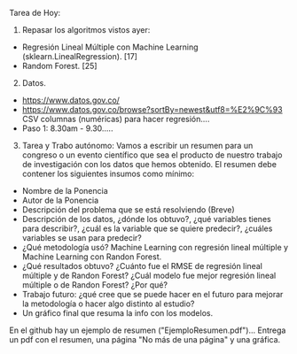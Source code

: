 Tarea de Hoy:

1. Repasar los algoritmos vistos ayer:
- Regresión Lineal Múltiple con Machine Learning (sklearn.LinealRegression). [17]
- Random Forest. [25]

2. Datos.
- https://www.datos.gov.co/
- https://www.datos.gov.co/browse?sortBy=newest&utf8=%E2%9C%93
CSV columnas (numéricas) para hacer regresión....
- Paso 1: 8.30am - 9.30.....

3. Tarea y Trabo autónomo:
Vamos a escribir un resumen para un congreso o un evento científico que sea el producto de nuestro trabajo de investigación con los datos que hemos obtenido. El resumen debe contener los siguientes insumos como mínimo:
- Nombre de la Ponencia
- Autor de la Ponencia
- Descripción del problema que se está resolviendo (Breve)
- Descripción de los datos, ¿dónde los obtuvo?, ¿qué variables tienes para describir?, ¿cuál es la variable que se quiere predecir?, ¿cuáles variables se usan para predecir?
- ¿Qué metodología usó? Machine Learning con regresión lineal múltiple y Machine Learning con Randon Forest.
- ¿Qué resultados obtuvo? ¿Cuánto fue el RMSE de regresión lineal múltiple y de Randon Forest? ¿Cuál modelo fue mejor regresión lineal múltiple o de Randon Forest? ¿Por qué?
- Trabajo futuro: ¿qué cree que se puede hacer en el futuro para mejorar la metodología o hacer algo distinto al estudio?
- Un gráfico final que resuma la info con los modelos.

En el github hay un ejemplo de resumen ("EjemploResumen.pdf")...
Entrega un pdf con el resumen, una página "No más de una página" y una gráfica.
